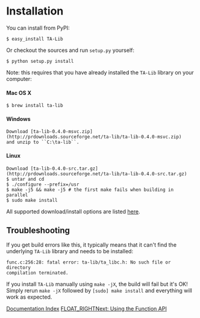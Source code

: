# Installation

You can install from PyPI:

```
$ easy_install TA-Lib
```

Or checkout the sources and run ``setup.py`` yourself:

```
$ python setup.py install
```

Note: this requires that you have already installed the ``TA-Lib`` library
on your computer:
#### Mac OS X
```
$ brew install ta-lib
```

#### Windows
```
Download [ta-lib-0.4.0-msvc.zip](http://prdownloads.sourceforge.net/ta-lib/ta-lib-0.4.0-msvc.zip)
and unzip to ``C:\ta-lib``.
```

#### Linux
```
Download [ta-lib-0.4.0-src.tar.gz](http://prdownloads.sourceforge.net/ta-lib/ta-lib-0.4.0-src.tar.gz)
$ untar and cd
$ ./configure --prefix=/usr
$ make -j5 && make -j5 # the first make fails when building in parallel
$ sudo make install
```

All supported download/install options are listed [here](http://ta-lib.org/hdr_dw.html).

## Troubleshooting

If you get build errors like this, it typically means that it can't find the
underlying ``TA-Lib`` library and needs to be installed:

```
func.c:256:28: fatal error: ta-lib/ta_libc.h: No such file or directory
compilation terminated.
```

If you install ``TA-Lib`` manually using ``make -jX``, the build will fail but
it's OK! Simply rerun ``make -jX`` followed by ``[sudo] make install`` and
everything will work as expected.

[Documentation Index](doc_index.html)
[FLOAT_RIGHTNext: Using the Function API](func.html)

